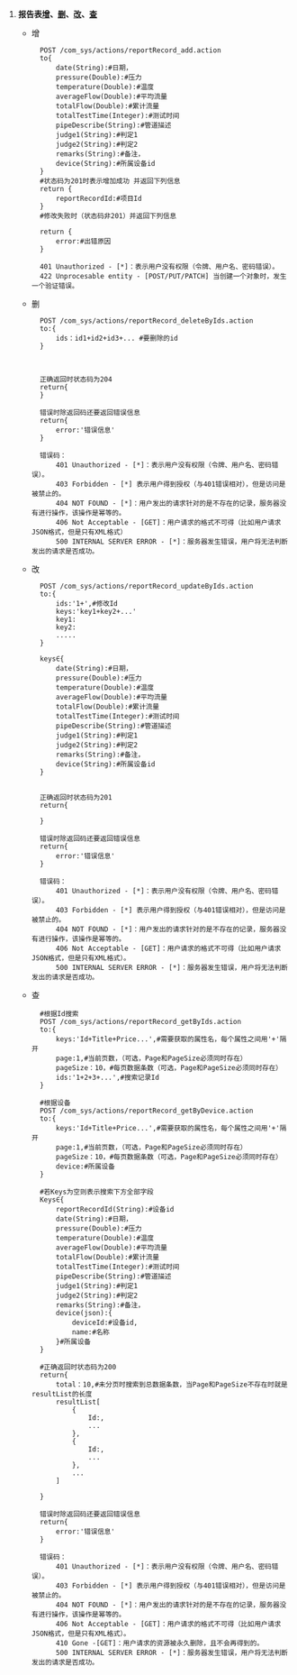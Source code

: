 1.  <a name='reportRecord'></a>**报告表[增](#reportRecord_add)、[删](#reportRecord_delete)、[改](#reportRecord_change)、[查](#reportRecord_search)**
	- <a name="reportRecord_add">增</a>

			POST /com_sys/actions/reportRecord_add.action
			to{
				date(String):#日期，
				pressure(Double):#压力
				temperature(Double):#温度
				averageFlow(Double):#平均流量
				totalFlow(Double):#累计流量
				totalTestTime(Integer):#测试时间
				pipeDescribe(String):#管道描述
				judge1(String):#判定1
				judge2(String):#判定2
				remarks(String):#备注，
				device(String):#所属设备id
			}
			#状态码为201时表示增加成功 并返回下列信息
			return {
				reportRecordId:#项目Id
			}
			#修改失败时（状态码非201）并返回下列信息

			return {
				error:#出错原因
			}
			
			401 Unauthorized - [*]：表示用户没有权限（令牌、用户名、密码错误）。
			422 Unprocesable entity - [POST/PUT/PATCH] 当创建一个对象时，发生一个验证错误。
	- <a name="reportRecord_delete">删</a>

			POST /com_sys/actions/reportRecord_deleteByIds.action
			to:{
				ids：id1+id2+id3+... #要删除的id
			}
			
			
		
			正确返回时状态码为204
			return{
			}
			
			错误时除返回码还要返回错误信息
			return{
				error:'错误信息'
			}
		
			错误码：
				401 Unauthorized - [*]：表示用户没有权限（令牌、用户名、密码错误）。
				403 Forbidden - [*] 表示用户得到授权（与401错误相对），但是访问是被禁止的。
				404 NOT FOUND - [*]：用户发出的请求针对的是不存在的记录，服务器没有进行操作，该操作是幂等的。
				406 Not Acceptable - [GET]：用户请求的格式不可得（比如用户请求JSON格式，但是只有XML格式）
				500 INTERNAL SERVER ERROR - [*]：服务器发生错误，用户将无法判断发出的请求是否成功。
	- <a name="reportRecord_change">改</a>

			POST /com_sys/actions/reportRecord_updateByIds.action
			to:{
				ids:'1+',#修改Id
				keys:'key1+key2+...'
				key1:
				key2:
				.....
			}
			
			keys∈{
				date(String):#日期，
				pressure(Double):#压力
				temperature(Double):#温度
				averageFlow(Double):#平均流量
				totalFlow(Double):#累计流量
				totalTestTime(Integer):#测试时间
				pipeDescribe(String):#管道描述
				judge1(String):#判定1
				judge2(String):#判定2
				remarks(String):#备注，
				device(String):#所属设备id
			}
		
			
			正确返回时状态码为201
			return{

			}
			
			错误时除返回码还要返回错误信息
			return{
				error:'错误信息'
			}
		
			错误码：
				401 Unauthorized - [*]：表示用户没有权限（令牌、用户名、密码错误）。
				403 Forbidden - [*] 表示用户得到授权（与401错误相对），但是访问是被禁止的。
				404 NOT FOUND - [*]：用户发出的请求针对的是不存在的记录，服务器没有进行操作，该操作是幂等的。
				406 Not Acceptable - [GET]：用户请求的格式不可得（比如用户请求JSON格式，但是只有XML格式）。
				500 INTERNAL SERVER ERROR - [*]：服务器发生错误，用户将无法判断发出的请求是否成功。
	- <a name="reportRecord_search">查</a> 
	 
			#根据Id搜索
			POST /com_sys/actions/reportRecord_getByIds.action
			to:{
				keys:'Id+Title+Price...',#需要获取的属性名，每个属性之间用'+'隔开
				page:1,#当前页数，（可选，Page和PageSize必须同时存在）
				pageSize：10，#每页数据条数（可选，Page和PageSize必须同时存在）
				ids:'1+2+3+...',#搜索记录Id
			}
			
			#根据设备
			POST /com_sys/actions/reportRecord_getByDevice.action
			to:{
				keys:'Id+Title+Price...',#需要获取的属性名，每个属性之间用'+'隔开
				page:1,#当前页数，（可选，Page和PageSize必须同时存在）
				pageSize：10，#每页数据条数（可选，Page和PageSize必须同时存在）
				device:#所属设备
			}			

			#若Keys为空则表示搜索下方全部字段
			Keys∈{
				reportRecordId(String):#设备id
				date(String):#日期，
				pressure(Double):#压力
				temperature(Double):#温度
				averageFlow(Double):#平均流量
				totalFlow(Double):#累计流量
				totalTestTime(Integer):#测试时间
				pipeDescribe(String):#管道描述
				judge1(String):#判定1
				judge2(String):#判定2
				remarks(String):#备注，
				device(json):{
					deviceId:#设备id,
					name:#名称
				}#所属设备
			}

			#正确返回时状态码为200
			return{
				total：10,#未分页时搜索到总数据条数，当Page和PageSize不存在时就是resultList的长度
				resultList[
					{
						Id:,
						...
					},
					{
						Id:,
						...
					},
					...
				]

			}

			错误时除返回码还要返回错误信息
			return{
				error:'错误信息'
			}

			错误码：
				401 Unauthorized - [*]：表示用户没有权限（令牌、用户名、密码错误）。
				403 Forbidden - [*] 表示用户得到授权（与401错误相对），但是访问是被禁止的。
				404 NOT FOUND - [*]：用户发出的请求针对的是不存在的记录，服务器没有进行操作，该操作是幂等的。
				406 Not Acceptable - [GET]：用户请求的格式不可得（比如用户请求JSON格式，但是只有XML格式）。
				410 Gone -[GET]：用户请求的资源被永久删除，且不会再得到的。
				500 INTERNAL SERVER ERROR - [*]：服务器发生错误，用户将无法判断发出的请求是否成功。
